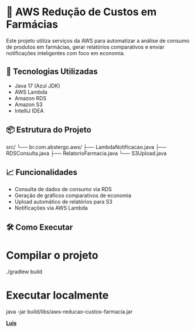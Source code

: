# 🧪 AWS Redução de Custos em Farmácias

Este projeto utiliza serviços da AWS para automatizar a análise de consumo de produtos em farmácias, gerar relatórios comparativos e enviar notificações inteligentes com foco em economia.

## 🚀 Tecnologias Utilizadas
- Java 17 (Azul JDK)
- AWS Lambda
- Amazon RDS
- Amazon S3
- IntelliJ IDEA

## 📦 Estrutura do Projeto

src/ └── br.com.abstergo.aws/ ├── LambdaNotificacao.java ├── RDSConsulta.java ├── RelatorioFarmacia.java └── S3Upload.java


## 📈 Funcionalidades
- Consulta de dados de consumo via RDS
- Geração de gráficos comparativos de economia
- Upload automático de relatórios para S3
- Notificações via AWS Lambda

## 🛠️ Como Executar

# Compilar o projeto
./gradlew build

# Executar localmente
java -jar build/libs/aws-reducao-custos-farmacia.jar

[**Luis**](https://github.com/Luis8523)  

